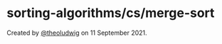# sorting-algorithms/cs/merge-sort

Created by [@theoludwig](https://github.com/theoludwig) on 11 September 2021.
